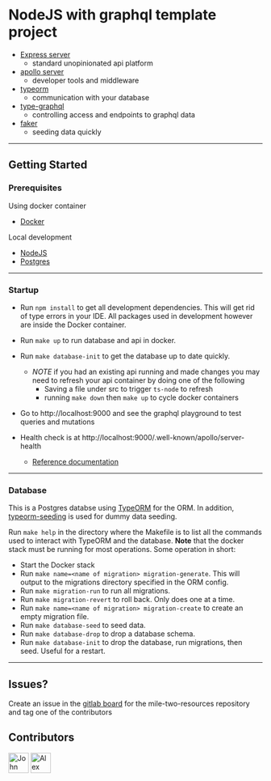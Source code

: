 # NodeJS with graphql template project

-   [Express server](https://expressjs.com/)
    -   standard unopinionated api platform
-   [apollo server](https://www.apollographql.com/docs/apollo-server/)
    -   developer tools and middleware
-   [typeorm](https://typeorm.io/#/)
    -   communication with your database
-   [type-graphql](https://typegraphql.com/)
    -   controlling access and endpoints to graphql data
-   [faker](https://www.npmjs.com/package/faker)
    -   seeding data quickly

---

## Getting Started

### Prerequisites

Using docker container

-   [Docker](https://www.docker.com/)

Local development

-   [NodeJS](https://nodejs.org/en/)
-   [Postgres](https://www.postgresql.org/)

---

### Startup

-   Run `npm install` to get all development dependencies. This will get rid of type errors in your IDE. All packages used in development however are inside the Docker container.

-   Run `make up` to run database and api in docker.

-   Run `make database-init` to get the database up to date quickly.
    -   _NOTE_ if you had an existing api running and made changes you may need to refresh your api container by doing one of the following
        -   Saving a file under src to trigger `ts-node` to refresh
        -   running `make down` then `make up` to cycle docker containers
-   Go to http://localhost:9000 and see the graphql playground to test queries and mutations

-   Health check is at http://localhost:9000/.well-known/apollo/server-health

    -   [Reference documentation](https://www.apollographql.com/docs/apollo-server/monitoring/health-checks/)

---

### Database

This is a Postgres databse using [TypeORM](https://typeorm.io/#/) for the ORM. In addition, [typeorm-seeding](https://github.com/w3tecch/typeorm-seeding) is used for dummy data seeding.

Run `make help` in the directory where the Makefile is to list all the commands used to interact with TypeORM and the database. **Note** that the docker stack must be running for most operations. Some operation in short:

-   Start the Docker stack
-   Run `make name=<name of migration> migration-generate`. This will output to the migrations directory specified in the ORM config.
-   Run `make migration-run` to run all migrations.
-   Run `make migration-revert` to roll back. Only does one at a time.
-   Run `make name=<name of migration> migration-create` to create an empty migration file.
-   Run `make database-seed` to seed data.
-   Run `make database-drop` to drop a database schema.
-   Run `make database-init` to drop the database, run migrations, then seed. Useful for a restart.

---

## Issues?

Create an issue in the [gitlab board](https://gitlab.com/mile-two/mile-two-resources/-/boards) for the mile-two-resources repository and tag one of the contributors

## Contributors

[<img src="https://www.miletwo.us/img/teamImgs/Fay-Web.png" width=40 alt="John Fay">](https://github.com/keonik) [<img src="https://www.miletwo.us/img/teamImgs/Thornbury-Web.png" width=40 alt="Alex Thornbury">](https://www.miletwo.us/about/alex-thornbury/)

